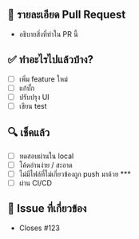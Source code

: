 ## 📌 รายละเอียด Pull Request

- อธิบายสิ่งที่ทำใน PR นี้

## ✅ ทำอะไรไปแล้วบ้าง?

- [ ] เพิ่ม feature ใหม่
- [ ] แก้บั๊ก
- [ ] ปรับปรุง UI
- [ ] เขียน test

## 🔍 เช็คแล้ว

- [ ] ทดสอบผ่านใน local
- [ ] โค้ดอ่านง่าย / สะอาด
- [ ] ไม่มีไฟล์ที่ไม่เกี่ยวข้องถูก push มาด้วย ***
- [ ] ผ่าน CI/CD

## 📎 Issue ที่เกี่ยวข้อง

- Closes #123
